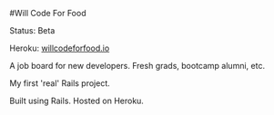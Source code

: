 #Will Code For Food

Status: Beta

Heroku: <a href="willcodeforfood.io">willcodeforfood.io</a>

A job board for new developers. Fresh grads, bootcamp alumni, etc.

My first 'real' Rails project.

Built using Rails. Hosted on Heroku.
